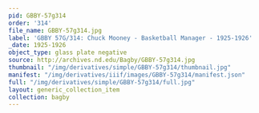 ```yaml
---
pid: GBBY-57g314
order: '314'
file_name: GBBY-57g314.jpg
label: 'GBBY 57G/314: Chuck Mooney - Basketball Manager - 1925-1926'
_date: 1925-1926
object_type: glass plate negative
source: http://archives.nd.edu/Bagby/GBBY-57g314.jpg
thumbnail: "/img/derivatives/simple/GBBY-57g314/thumbnail.jpg"
manifest: "/img/derivatives/iiif/images/GBBY-57g314/manifest.json"
full: "/img/derivatives/simple/GBBY-57g314/full.jpg"
layout: generic_collection_item
collection: bagby
---
```

